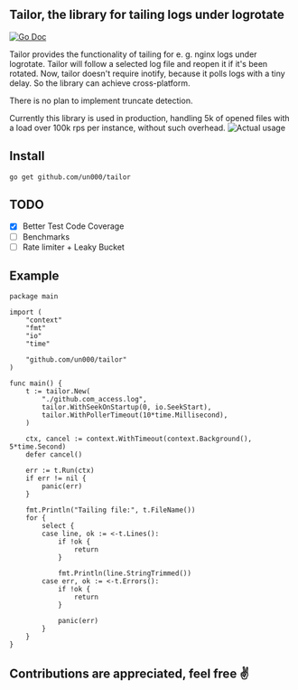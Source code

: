 Tailor, the library for tailing logs under logrotate
-----
[![Go Doc](https://godoc.org/github.com/un000/tailor?status.svg)](https://godoc.org/github.com/un000/tailor)

Tailor provides the functionality of tailing for e. g. nginx logs under logrotate.
Tailor will follow a selected log file and reopen it if it's been rotated. Now, tailor doesn't require inotify, because it polls logs
with a tiny delay. So the library can achieve cross-platform.

There is no plan to implement truncate detection.

Currently this library is used in production, handling 5k of opened files with a load over 100k rps per instance,
without such overhead.
![Actual usage](https://i.imgur.com/G4QICfk.png)

## Install
```
go get github.com/un000/tailor
```

## TODO
- [x] Better Test Code Coverage
- [ ] Benchmarks
- [ ] Rate limiter + Leaky Bucket

## Example
```
package main

import (
	"context"
	"fmt"
	"io"
	"time"

	"github.com/un000/tailor"
)

func main() {
	t := tailor.New(
		"./github.com_access.log",
		tailor.WithSeekOnStartup(0, io.SeekStart),
		tailor.WithPollerTimeout(10*time.Millisecond),
	)

	ctx, cancel := context.WithTimeout(context.Background(), 5*time.Second)
	defer cancel()

	err := t.Run(ctx)
	if err != nil {
		panic(err)
	}

	fmt.Println("Tailing file:", t.FileName())
	for {
		select {
		case line, ok := <-t.Lines():
			if !ok {
				return
			}

			fmt.Println(line.StringTrimmed())
		case err, ok := <-t.Errors():
			if !ok {
				return
			}

			panic(err)
		}
	}
}

```

## Contributions are appreciated, feel free ✌️
